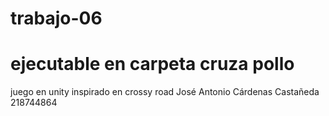 # trabajo-06

# ejecutable en carpeta cruza pollo
juego en unity inspirado en crossy road
José Antonio Cárdenas Castañeda
218744864
